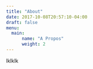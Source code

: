 ```yaml
---
title: "About"
date: 2017-10-08T20:57:10-04:00
draft: false
menu:
  main:
      name: "A Propos"
      weight: 2
---
```

lklklk